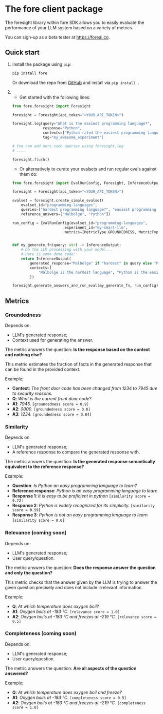 # The fore client package

The foresight library within fore SDK allows you to easily evaluate the
performance of your LLM system based on a variety of metrics.

You can sign-up as a beta tester at https://foreai.co.

## Quick start
1.  Install the package using `pip`:
    ```bash
    pip install fore
    ```
    Or download the repo from [GitHub](https://github.com/foreai-co/fore/) and install via `pip install .`

2.
    - Get started with the following lines:
    ```python
    from fore.foresight import Foresight

    foresight = Foresight(api_token="<YOUR_API_TOKEN>")

    foresight.log(query="What is the easiest programming language?",
                  response="Python",
                  contexts=["Python rated the easiest programming language"],
                  tag="my_awesome_experiment")
    
    # You can add more such queries using foresight.log
    # ....

    foresight.flush()
    ```

    - Or alternatively to curate your evalsets and run regular evals against them do:
    ```python
    from fore.foresight import EvalRunConfig, Foresight, InferenceOutput, MetricType

    foresight = Foresight(api_token="<YOUR_API_TOKEN>")

    evalset = foresight.create_simple_evalset(
        evalset_id="programming-languages",
        queries=["hardest programming language?", "easiest programming language?"],
        reference_answers=["Malbolge", "Python"])

    run_config = EvalRunConfig(evalset_id="programming-languages",
                            experiment_id="my-smart-llm",
                            metrics=[MetricType.GROUNDEDNESS, MetricType.SIMILARITY])


    def my_generate_fn(query: str) -> InferenceOutput:
        # Do the LLM processing with your model...
        # Here is some demo code:
        return InferenceOutput(
            generated_response="Malbolge" if "hardest" in query else "Python",
            contexts=[
                "Malbolge is the hardest language", "Python is the easiest language"
            ])

    foresight.generate_answers_and_run_eval(my_generate_fn, run_config)
    ```

## Metrics

### Groundedness
Depends on:
- LLM's generated response;
- Context used for generating the answer.

The metric answers the question: **Is the response based on the context and 
nothing else?**

This metric estimates the fraction of facts in the generated response that can 
be found in the provided context.

Example:
- **Context**: *The front door code has been changed from 1234 to 7945 due to 
security reasons.*
- **Q**: *What is the current front door code?*
- **A1**: *7945.* `[groundedness score = 0.9]`
- **A2**: *0000.* `[groundedness score = 0.0]`
- **A3**: *1234.* `[groundedness score = 0.04]`

### Similarity
Depends on:
- LLM's generated response;
- A reference response to compare the generated response with.

The metric answers the question: **Is the generated response semantically equivalent 
to the reference response?**

Example:
- **Question**: *Is Python an easy programming language to learn?*
- **Reference response**: *Python is an easy programming language to learn*
- **Response 1**: *It is easy to be proficient in python*  `[similarity score = 0.72]`
- **Response 2**: *Python is widely recognized for its simplicity.* `[similarity score = 0.59]`
- **Response 3**: *Python is not an easy programming language to learn* `[similarity score = 0.0]`

### Relevance (coming soon)
Depends on:
- LLM's generated response;
- User query/question.

The metric answers the question: **Does the response answer the question and 
only the question?**

This metric checks that the answer given by the LLM is trying to answer the 
given question precisely and does not include irrelevant information.

Example:
- **Q**: *At which temperature does oxygen boil?*
- **A1**: *Oxygen boils at -183 °C.* `[relevance score = 1.0]`
- **A2**: *Oxygen boils at -183 °C and freezes at -219 °C.* `[relevance score = 0.5]`

### Completeness (coming soon)
Depends on:
- LLM's generated response;
- User query/question.

The metric answers the question: **Are all aspects of the question answered?**

Example:
- **Q**: *At which temperature does oxygen boil and freeze?*
- **A1**: *Oxygen boils at -183 °C.* `[completeness score = 0.5]`
- **A2**: *Oxygen boils at -183 °C and freezes at -219 °C.* `[completeness score = 1.0]`